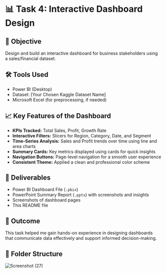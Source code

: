 # 📊 Task 4: Interactive Dashboard Design

## 🎯 Objective
Design and build an interactive dashboard for business stakeholders using a sales/financial dataset.

## 🛠 Tools Used
- Power BI (Desktop)
- Dataset: [Your Chosen Kaggle Dataset Name]
- Microsoft Excel (for preprocessing, if needed)

## 📈 Key Features of the Dashboard
- **KPIs Tracked:** Total Sales, Profit, Growth Rate
- **Interactive Filters:** Slicers for Region, Category, Date, and Segment
- **Time-Series Analysis:** Sales and Profit trends over time using line and area charts
- **Summary Cards:** Key metrics displayed using cards for quick insights
- **Navigation Buttons:** Page-level navigation for a smooth user experience
- **Consistent Theme:** Applied a clean and professional color scheme

## 📄 Deliverables
- Power BI Dashboard File (`.pbix`)
- PowerPoint Summary Report (`.pptx`) with screenshots and insights
- Screenshots of dashboard pages
- This README file

## 🚀 Outcome
This task helped me gain hands-on experience in designing dashboards that communicate data effectively and support informed decision-making.

## 📁 Folder Structure

![Screenshot (27)](https://github.com/user-attachments/assets/28371592-c81e-4e99-bc6f-f81322fc6940)



